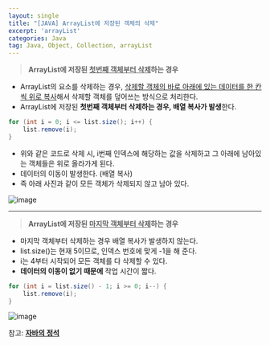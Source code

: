 ```yaml
---
layout: single
title: "[JAVA] ArrayList에 저장된 객체의 삭제"
excerpt: 'arrayList'
categories: Java
tag: Java, Object, Collection, arrayList
---
```


> **ArrayList에 저장된 <u>첫번째 객체부터 삭제</u>하는 경우**

- ArrayList의 요소를 삭제하는 경우, <u>삭제할 객체의 바로 아래에 있는 데이터를 한 칸씩 위로 복사</u>해서 삭제할 객체를 덮어쓰는 방식으로 처리한다.
- ArrayList에 저장된 **첫번째 객체부터 삭제하는 경우, 배열 복사가 발생**한다.

```java
for (int i = 0; i <= list.size(); i++) {
    list.remove(i);
}
```
- 위와 같은 코드로 삭제 시, i번째 인덱스에 해당하는 값을 삭제하고 그 아래에 남아있는 객체들은 위로 올라가게 된다. 
- 데이터의 이동이 발생한다. (배열 복사)
- 즉 아래 사진과 같이 모든 객체가 삭제되지 않고 남아 있다.

![image](https://user-images.githubusercontent.com/87356533/147568802-213be50a-3153-47df-8a2c-12fe114fe096.png)

---

> **ArrayList에 저장된 <u>마지막 객체부터 삭제</u>하는 경우**

- 마지막 객체부터 삭제하는 경우 배열 복사가 발생하지 않는다.
- list.size()는 현재 5이므로, 인덱스 번호에 맞게 -1을 해 준다.
- i는 4부터 시작되어 모든 객체를 다 삭제할 수 있다.
- **데이터의 이동이 없기 때문에**  작업 시간이 짧다.

```java
for (int i = list.size() - 1; i >= 0; i--) {
    list.remove(i);
}
```

![image](https://user-images.githubusercontent.com/87356533/147569401-b58b6684-578d-4319-b5a3-7fde2b463266.png)

참고: **[자바의 정석](https://youtu.be/_2e-cgwMOyc)**